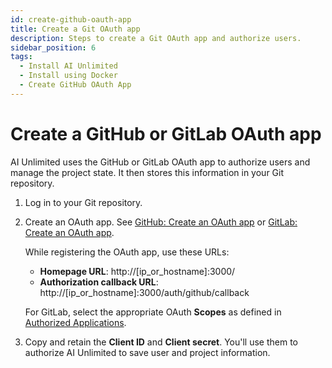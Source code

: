 ```yaml
---
id: create-github-oauth-app
title: Create a Git OAuth app
description: Steps to create a Git OAuth app and authorize users.
sidebar_position: 6
tags:
  - Install AI Unlimited
  - Install using Docker
  - Create GitHub OAuth App
---
```


# Create a GitHub or GitLab OAuth app

AI Unlimited uses the GitHub or GitLab OAuth app to authorize users and manage the project state. It then stores this information in your Git repository.

1. Log in to your Git repository.
2. Create an OAuth app. See [GitHub: Create an OAuth app](https://docs.github.com/en/apps/oauth-apps/building-oauth-apps/creating-an-oauth-app) or [GitLab: Create an OAuth app](https://docs.gitlab.com/ee/integration/oauth_provider.html).
  
    While registering the OAuth app, use these URLs:
 
    * **Homepage URL**: http://[ip_or_hostname]:3000/
    * **Authorization callback URL**: http://[ip_or_hostname]:3000/auth/github/callback
    
    For GitLab, select the appropriate OAuth **Scopes** as defined in [Authorized Applications](https://docs.gitlab.com/ee/integration/oauth_provider.html#view-all-authorized-applications).

3.	Copy and retain the **Client ID** and **Client secret**. You'll use them to authorize AI Unlimited to save user and project information.

